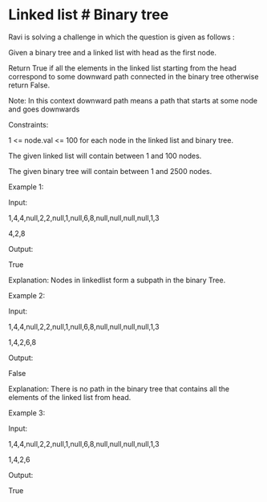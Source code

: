 # Linked list # Binary tree

Ravi is solving a challenge in which the question is given as follows :

Given a binary tree and a linked list with head as the first node.

Return True if all the elements in the linked list starting from the head correspond to some downward path connected in the binary tree otherwise return False.

Note:
In this context downward path means a path that starts at some node and goes downwards

Constraints:

1 <= node.val <= 100 for each node in the linked list and binary tree.

The given linked list will contain between 1 and 100 nodes.

The given binary tree will contain between 1 and 2500 nodes.

Example 1:

Input:

1,4,4,null,2,2,null,1,null,6,8,null,null,null,null,1,3

4,2,8

Output: 

True

Explanation: Nodes in linkedlist form a subpath in the binary Tree. 

Example 2:

Input:

1,4,4,null,2,2,null,1,null,6,8,null,null,null,null,1,3

1,4,2,6,8

Output: 

False

Explanation: There is no path in the binary tree that contains all the elements of the linked list from head.

Example 3:

Input:

1,4,4,null,2,2,null,1,null,6,8,null,null,null,null,1,3

1,4,2,6

Output: 

True


